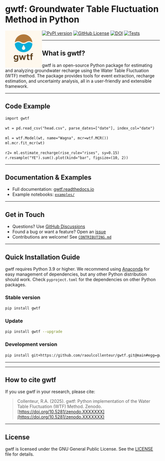 # gwtf: Groundwater Table Fluctuation Method in Python

<img src="docs/_static/logo.png" alt="gwtf logo" height="120" align="left">

[![PyPI version](https://img.shields.io/pypi/v/gwtf.svg)](https://pypi.org/project/gwtf/)
[![GitHub License](https://img.shields.io/github/license/raoulcollenteur/gwtf)](https://github.com/raoulcollenteur/gwtf?tab=MIT-1-ov-file)
[![DOI](https://zenodo.org/badge/DOI/10.5281/zenodo.XXXXXXX.svg)](https://doi.org/10.5281/zenodo.XXXXXXX)
[![Tests](https://github.com/raoulcollenteur/gwtf/actions/workflows/test.yml/badge.svg)](https://github.com/raoulcollenteur/gwtf/actions)

---

## What is gwtf?

gwtf is an open-source Python package for estimating and analyzing groundwater recharge using the Water Table Fluctuation (WTF) method. The package provides tools for event extraction, recharge estimation, and uncertainty analysis, all in a user-friendly and extensible framework.

---

## Code Example

```
import gwtf

wt = pd.read_csv("head.csv", parse_dates=["date"], index_col="date")

ml = wtf.Model(wt, name="Wagna", mcr=wtf.MCR())
ml.mcr.fit_mcr(wt)

r2= ml.estimate_recharge(rise_rule="rises", sy=0.15)
r.resample("YE").sum().plot(kind="bar", figsize=(10, 2))
```

---

## Documentation & Examples

- Full documentation: [gwtf.readthedocs.io](https://gwtf.readthedocs.io/)
- Example notebooks: [`examples/`](examples/)

---

## Get in Touch

- Questions? Use [GitHub Discussions](https://github.com/raoulcollenteur/gwtf/discussions)
- Found a bug or want a feature? Open an [issue](https://github.com/raoulcollenteur/gwtf/issues)
- Contributions are welcome! See [`CONTRIBUTING.md`](CONTRIBUTING.md)

---

## Quick Installation Guide

gwtf requires Python 3.9 or higher. We recommend using [Anaconda](https://www.anaconda.com/products/distribution) for easy management of dependencies, but any other Python distribution should work. Check `pyproject.toml` for the dependencies on other Python packages.

### Stable version

```bash
pip install gwtf
```

### Update

```bash
pip install gwtf --upgrade
```

### Development version

```bash
pip install git+https://github.com/raoulcollenteur/gwtf.git@main#egg=gwtf
```

---

---

## How to cite gwtf

If you use gwtf in your research, please cite:

> Collenteur, R.A. (2025). gwtf: Python implementation of the Water Table Fluctuation (WTF) Method. Zenodo. [https://doi.org/10.5281/zenodo.XXXXXXX](https://doi.org/10.5281/zenodo.XXXXXXX)

---

## License

gwtf is licensed under the GNU General Public License. See the [LICENSE](LICENSE) file for details.
